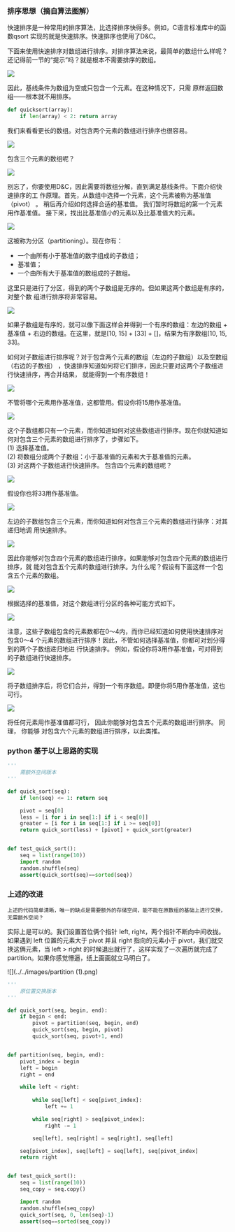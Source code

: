 

### 排序思想（摘自算法图解）
快速排序是一种常用的排序算法，比选择排序快得多。例如，C语言标准库中的函数qsort 实现的就是快速排序。快速排序也使用了D&C。 

下面来使用快速排序对数组进行排序。对排序算法来说，最简单的数组什么样呢？ 还记得前一节的“提示”吗？就是根本不需要排序的数组。 

![](../../images/微信截图_20200506210257.png)

因此，基线条件为数组为空或只包含一个元素。在这种情况下，只需 原样返回数组——根本就不用排序。 

```python
def quicksort(array):
	if len(array) < 2: return array 
```

我们来看看更长的数组。对包含两个元素的数组进行排序也很容易。 

![](../../images/微信截图_20200506210351.png)

包含三个元素的数组呢？ 

![](../../images/微信截图_20200506210608.png)

别忘了，你要使用D&C，因此需要将数组分解，直到满足基线条件。下面介绍快速排序的工 作原理。首先，从数组中选择一个元素，这个元素被称为基准值（pivot） 。 
稍后再介绍如何选择合适的基准值。 我们暂时将数组的第一个元素用作基准值。 接下来，找出比基准值小的元素以及比基准值大的元素。 

![](../../images/微信截图_20200506210635.png)

这被称为分区（partitioning）。现在你有：

- 一个由所有小于基准值的数字组成的子数组；
- 基准值； 
- 一个由所有大于基准值的数组成的子数组。 

这里只是进行了分区，得到的两个子数组是无序的。但如果这两个数组是有序的，对整个数 组进行排序将非常容易。 

![](../../images/微信截图_20200506210747.png)

如果子数组是有序的，就可以像下面这样合并得到一个有序的数组：左边的数组 + 基准值 + 右边的数组。在这里，就是[10, 15] + [33] + []，结果为有序数组[10, 15, 33]。 

如何对子数组进行排序呢？对于包含两个元素的数组（左边的子数组）以及空数组（右边的子数组） ，快速排序知道如何将它们排序，因此只要对这两个子数组进行快速排序，再合并结果， 就能得到一个有序数组！ 

![](../../images/微信截图_20200506210838.png)

不管将哪个元素用作基准值，这都管用。假设你将15用作基准值。 

![](../../images/微信截图_20200506210903.png)

这个子数组都只有一个元素，而你知道如何对这些数组进行排序。现在你就知道如何对包含三个元素的数组进行排序了，步骤如下。   
(1) 选择基准值。    
(2) 将数组分成两个子数组：小于基准值的元素和大于基准值的元素。   
(3) 对这两个子数组进行快速排序。 包含四个元素的数组呢？    

![](../../images/微信截图_20200506211004.png)

假设你也将33用作基准值。 

![](../../images/微信截图_20200506211032.png)

左边的子数组包含三个元素，而你知道如何对包含三个元素的数组进行排序：对其递归地调 用快速排序。 

![](../../images/微信截图_20200506211055.png)

因此你能够对包含四个元素的数组进行排序。如果能够对包含四个元素的数组进行排序，就 能对包含五个元素的数组进行排序。为什么呢？假设有下面这样一个包含五个元素的数组。 

![](../../images/微信截图_20200506211117.png)

根据选择的基准值，对这个数组进行分区的各种可能方式如下。 

![](../../images/微信截图_20200506211147.png)

注意，这些子数组包含的元素数都在0～4内，而你已经知道如何使用快速排序对包含0～4 个元素的数组进行排序！因此，不管如何选择基准值，你都可对划分得到的两个子数组递归地进 行快速排序。 例如，假设你将3用作基准值，可对得到的子数组进行快速排序。 

![](../../images/微信截图_20200506211213.png)

将子数组排序后，将它们合并，得到一个有序数组。即便你将5用作基准值，这也可行。 

![](../../images/微信截图_20200506211232.png)

将任何元素用作基准值都可行， 因此你能够对包含五个元素的数组进行排序。 同理， 你能够 对包含六个元素的数组进行排序，以此类推。 

### python 基于以上思路的实现
```python
'''
	需额外空间版本
'''

def quick_sort(seq):
	if len(seq) <= 1: return seq

	pivot = seq[0]
	less = [i for i in seq[1:] if i < seq[0]]
	greater = [i for i in seq[1:] if i >= seq[0]]
	return quick_sort(less) + [pivot] + quick_sort(greater)


def test_quick_sort():
	seq = list(range(10))
	import random
	random.shuffle(seq)
	assert(quick_sort(seq)==sorted(seq))
```

### 上述的改进
	上述的代码简单清晰，唯一的缺点是需要额外的存储空间，能不能在原数组的基础上进行交换，无需额外空间？

实际上是可以的。我们设置首位俩个指针 left, right，两个指针不断向中间收拢。如果遇到 left 位置的元素大于 pivot 并且 right 指向的元素小于 pivot，我们就交换这俩元素，当 left > right 的时候退出就行了，这样实现了一次遍历就完成了 partition。如果你感觉懵逼，纸上画画就立马明白了。

![](../../images/partition (1).png)

```python
'''
    原位置交换版本
'''

def quick_sort(seq, begin, end):
    if begin < end:
        pivot = partition(seq, begin, end)
        quick_sort(seq, begin, pivot)
        quick_sort(seq, pivot+1, end)


def partition(seq, begin, end):
    pivot_index = begin
    left = begin
    right = end

    while left < right:
        
        while seq[left] < seq[pivot_index]:
            left += 1

        while seq[right] > seq[pivot_index]:
            right -= 1

        seq[left], seq[right] = seq[right], seq[left]

    seq[pivot_index], seq[left] = seq[left], seq[pivot_index]
    return right


def test_quick_sort():
    seq = list(range(10))
    seq_copy = seq.copy()

    import random
    random.shuffle(seq_copy)
    quick_sort(seq, 0, len(seq)-1)
    assert(seq==sorted(seq_copy))
```



